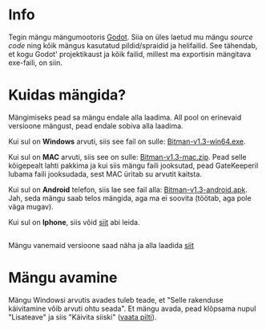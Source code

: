 # Info
Tegin mängu mängumootoris [Godot](https://godotengine.org/). Siia on üles laetud mu mängu _source code_ ning kõik mängus kasutatud pildid/spraidid ja helifailid. See tähendab, et kogu Godot' projektikaust ja kõik failid, millest ma exportisin mängitava exe-faili, on siin.

# Kuidas mängida?
Mängimiseks pead sa mängu endale alla laadima. All pool on erinevaid versioone mängust, pead endale sobiva alla laadima.

Kui sul on **Windows** arvuti, siis see fail on sulle: [Bitman-v1.3-win64.exe](https://github.com/GreenWiener/Bitman/releases/download/v1.3/Bitman-v1.3-win64.exe).

Kui sul on **MAC** arvuti, siis see on sulle: [Bitman-v1.3-mac.zip](https://github.com/GreenWiener/Bitman/releases/download/v1.3/Bitman-v1.3-mac.zip). Pead selle kõigepealt lahti pakkima ja kui siis mängu faili jooksutad, pead GateKeeperil lubama faili jooksudada, sest MAC üritab su arvutit kaitsta.

Kui sul on **Android** telefon, siis lae see fail alla: [Bitman-v1.3-android.apk](https://github.com/GreenWiener/Bitman/releases/download/v1.3/Bitman-v1.3-android.apk). Jah, seda mängu saab telos mängida, aga ma ei soovita (töötab, aga pole väga mugav).

Kui sul on **Iphone**, siis võid [siit](https://www.samsung.com/ee/mobile/) abi leida.

##
Mängu vanemaid versioone saad näha ja alla laadida [siit](https://github.com/GreenWiener/Bitman/releases)

# Mängu avamine
Mängu Windowsi arvutis avades tuleb teade, et "Selle rakenduse käivitamine võib arvuti ohtu seada". Et mängu avada, pead klõpsama nupul "Lisateave" ja siis "Käivita siiski" ([vaata pilti](https://www.id.ee/wp-content/uploads/2022/06/w10_skripti_kaivitamisel_teade-windowskaitsesteiearvutit_est-1024x468.png)).

